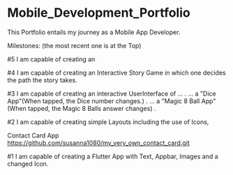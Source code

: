 # Mobile_Development_Portfolio
This Portfolio entails my journey as a Mobile App Developer. 

Milestones: (the most recent one is at the Top)

#5 I am capable of creating an  


#4 I am capable of creating an Interactive Story Game in which one decides the path the story takes.


#3 I am capable of creating an interactive UserInterface of ...
.
... a "Dice App"(When tapped, the Dice number changes.)
.
... a "Magic 8 Ball App"(When tapped, the Magic 8 Balls answer changes)
.

#2 I am capable of creating simple Layouts including the use of Icons, 
   
   Contact Card App
   https://github.com/susanna1080/my_very_own_contact_card.git
  


#1 I am capable of creating a Flutter App with Text, Appbar, Images and a changed Icon.
